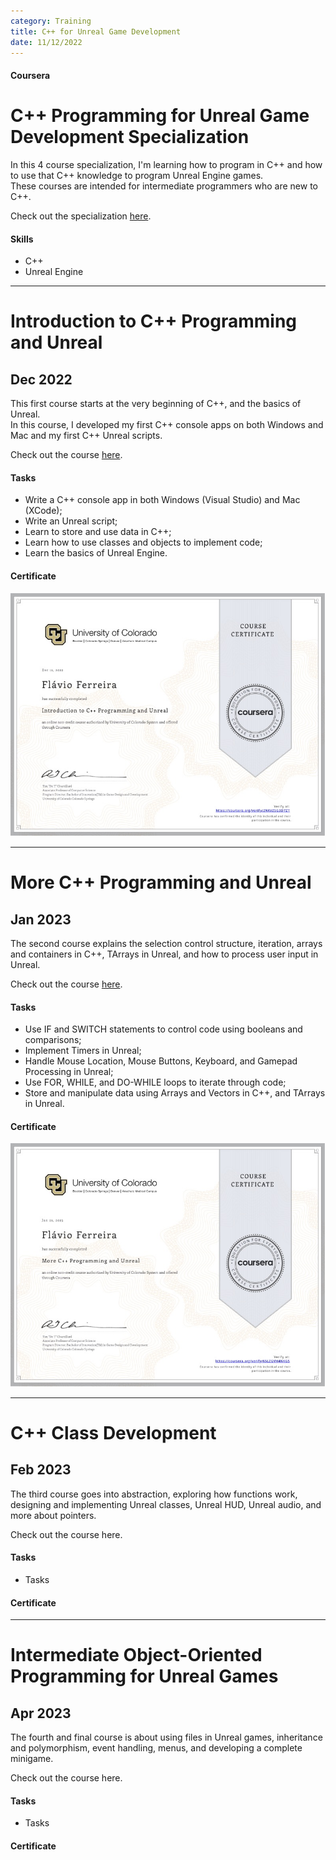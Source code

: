 ```yaml
---
category: Training
title: C++ for Unreal Game Development
date: 11/12/2022
---
```


#### Coursera

# C++ Programming for Unreal Game Development Specialization

In this 4 course specialization, I'm learning how to program in C++ and how to use that C++ knowledge to program Unreal Engine games.      
These courses are intended for intermediate programmers who are new to C++.

Check out the specialization [here](https://www.coursera.org/specializations/cplusplusunrealgamedevelopment).

#### Skills
- C++
- Unreal Engine

---

# Introduction to C++ Programming and Unreal
## Dec 2022

This first course starts at the very beginning of C++, and the basics of Unreal.   
In this course, I developed my first C++ console apps on both Windows and Mac and my first C++ Unreal scripts.

Check out the course [here](https://www.coursera.org/learn/introductionprogrammingunreal).

#### Tasks
- Write a C++ console app in both Windows (Visual Studio) and Mac (XCode);
- Write an Unreal script;
- Learn to store and use data in C++;
- Learn how to use classes and objects to implement code;
- Learn the basics of Unreal Engine.

#### Certificate
[![Certificate](/assets/about/courses/CppUnreal1.jpg)](https://coursera.org/share/3696e82d71af3b009add7255e2349153)

---

# More C++ Programming and Unreal
## Jan 2023

The second course explains the selection control structure, iteration, arrays and containers in C++, TArrays in Unreal, and how to process user input in Unreal.

Check out the course [here](https://www.coursera.org/learn/more-programming-unreal).

#### Tasks
- Use IF and SWITCH statements to control code using booleans and comparisons;
- Implement Timers in Unreal;
- Handle Mouse Location, Mouse Buttons, Keyboard, and Gamepad Processing in Unreal;
- Use FOR, WHILE, and DO-WHILE loops to iterate through code;
- Store and manipulate data using Arrays and Vectors in C++, and TArrays in Unreal.

#### Certificate
[![Certificate](/assets/about/courses/CppUnreal2.jpg)](https://coursera.org/share/59e66149cca5bb4b3ae53d3ed1b2886e)

---

# C++ Class Development
## Feb 2023

The third course goes into abstraction, exploring how functions work, designing and implementing Unreal classes, Unreal HUD, Unreal audio, and more about pointers.

Check out the course here.

#### Tasks
- Tasks

#### Certificate


---

# Intermediate Object-Oriented Programming for Unreal Games
## Apr 2023

The fourth and final course is about using files in Unreal games, inheritance and polymorphism, event handling, menus, and developing a complete minigame.

Check out the course here.

#### Tasks
- Tasks

#### Certificate
